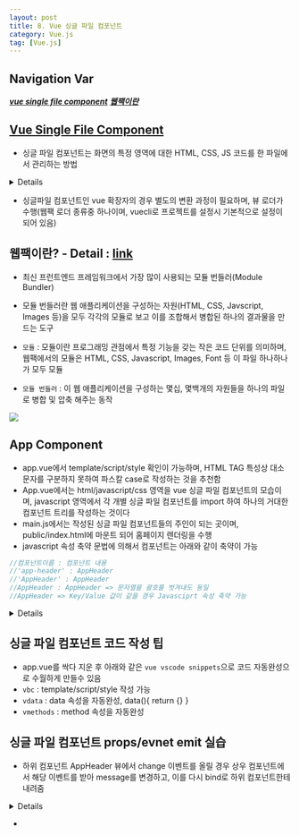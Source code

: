 ```yaml
---
layout: post
title: 8. Vue 싱글 파일 컴포넌트
category: Vue.js
tag: [Vue.js]
---
```


## Navigation Var
***[vue single file component](#vue-single-file-component)***
***[웹팩이란](#웹팩이란---detail--link)***
***[](#)***
***[](#)***

## [Vue Single File Component](https://joshua1988.github.io/vue-camp/vue/sfc.html)
- 싱글 파일 컴포넌트는 화면의 특정 영역에 대한 HTML, CSS, JS 코드를 한 파일에서 관리하는 방법
<details>

```javascript
<!-- .vue 파일 구조 -->
<template>
  <!-- html (뷰 컴포넌트의 표현단, 템플릿 문법) -->
</template>

<script>
  // 자바스크립트 (뷰 컴포넌트 내용)
</script>

<style>
  /* CSS (뷰 템플릿의 스타일링) */
</style>
```

</details>


- 싱글파일 컴포넌트인 vue 확장자의 경우 별도의 변환 과정이 필요하며, 뷰 로더가 수행(웹팩 로더 종류중 하나이며, vuecli로 프로젝트를 설정시 기본적으로 설정이 되어 있음)

## 웹팩이란? - Detail : [link](https://joshua1988.github.io/webpack-guide/webpack/what-is-webpack.html)
-  최신 프런트엔드 프레임워크에서 가장 많이 사용되는 모듈 번들러(Module Bundler)
- 모듈 번들러란 웹 애플리케이션을 구성하는 자원(HTML, CSS, Javscript, Images 등)을 모두 각각의 모듈로 보고 이를 조합해서 병합된 하나의 결과물을 만드는 도구

- `모듈` : 모듈이란 프로그래밍 관점에서 특정 기능을 갖는 작은 코드 단위를 의미하며, 웹팩에서의 모듈은  HTML, CSS, Javascript, Images, Font 등 이 파일 하나하나가 모두 모듈
- `모듈 번들러` : 이 웹 애플리케이션을 구성하는 몇십, 몇백개의 자원들을 하나의 파일로 병합 및 압축 해주는 동작

<img src=https://joshua1988.github.io/webpack-guide/assets/img/webpack-bundling.e79747a1.png>


## App Component
- app.vue에서 template/script/style 확인이 가능하며, HTML TAG 특성상 대소문자를 구분하지 못하여 파스칼 case로 작성하는 것을 추천함
- App.vue에서는 html/javascript/css 영역을 vue 싱글 파일 컴포넌트의 모습이며, javascript 영역에서 각 개별 싱글 파일 컴포넌트를 import 하여 하나의 거대한 컴포넌트 트리를 작성하는 것이다
- main.js에서는 작성된 싱글 파일 컴포넌트들의 주인이 되는 곳이며, public/index.html에 마운트 되어 홈페이지 렌더링을 수행
- javascript 속성 축약 문법에 의해서 컴포넌트는 아래와 같이 축약이 가능

```javascript
//컴포넌트이름 : 컴포넌트 내용
//'app-header' : AppHeader
//'AppHeader' : AppHeader
//AppHeader : AppHeader => 문자열을 괄호를 벗겨내도 동일
//AppHeader => Key/Value 값이 같을 경우 Javasciprt 속성 축약 가능

```


<details>

```javascripts

<!-- HTML 영역 -->
<template>
  <HelloWorld msg="welcome"/> #=> 파스칼 케이스로 작성하는 것을 추천
  <hello-world msg="welcome"></hello-world> #=> HTML TAG는 스펙상 대소문자 구분을 못함
</template>

<!-- JAVASCRIPT 영역 -->
<script>
// import 라이브러리 from '라이브러리이름'
import {{ vue }} from 'vue'
// import 컴포넌트이름 from './컴포넌트 경로'
import HelloWorld from './components/AppHeader.vue'

export default {
  // 인스턴트 옵션 속성 구분이 들어옴
  components: {
    // '컴포넌트이름': 컴포넌트 내용
    HelloWorld
  },
}
</script>

<!-- CSS 영역 -->
<style>
</style>

```
</details>

## 싱글 파일 컴포넌트 코드 작성 팁
- app.vue를 싹다 지운 후 아래와 같은 `vue vscode snippets`으로 코드 자동완성으로 수월하게 만들수 있음
- `vbc` : template/script/style 작성 가능
- `vdata` : data 속성을 자동완성, data(){ return {} } 
- `vmethods` : method 속성을 자동완성


## 싱글 파일 컴포넌트 props/evnet emit 실습
- 하위 컴포넌트 AppHeader 뷰에서 change 이벤트를 올릴 경우 상우 컴포넌트에서 해당 이벤트를 받아 message를 변경하고, 이를 다시 bind로 하위 컴포넌트한테 내려줌

<details>

```javasciprt
#####App.vue
<template>
  <AppHeader 
    v-bind:appTitle="message"       **=> message data를 appTitle Props로 내림
    v-on:change="changeMessage">    **=> Event의 경우 change emit으로 올라온 이벤트가 있을 경우 changeMessage 함수를 실행한다
  </AppHeader>
</template>

<script>
// import 컴포넌트이름 from './컴포넌트 경로'
import AppHeader from './components/AppHeader.vue'

export default {
  components: {
    // '컴포넌트이름': 컴포넌트 내용
    // 'app-header': AppHeader,
    // 'AppHeader': AppHeader,
    // AppHeader: AppHeader,
    AppHeader
  },
  data() {
    return {
      message: '앱 헤더 컴포넌트'
    }
  },
  methods: {
    changeMessage() {
      this.message = '변경됨'
    }
  }
}
</script>

<style scoped>

</style>


#####AppHeader.vue
<template>
  <h1>{{ appTitle }}</h1>
  <button @click="changeTitle">변경</button>
</template>

<script>
  export default {
    props: ['appTitle'],
    methods: {
      changeTitle() {
        this.$emit('change');
      }
    }
  }
</script>

<style scoped>

</style>

```

</details>


- 
